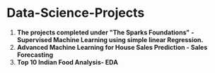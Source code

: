 # Data-Science-Projects
1. **The projects completed under "The Sparks Foundations" - Supervised Machine Learning using simple linear Regression.**
2. **Advanced Machine Learning for House Sales Prediction - Sales Forecasting** 
3. **Top 10 Indian Food Analysis- EDA**



